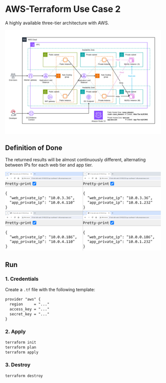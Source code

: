 # AWS-Terraform Use Case 2

A highly available three-tier architecture with AWS.

![diagram2](docs/diagram2.png)

## Definition of Done

The returned results will be almost continuously different, alternating between IPs for each web tier and app tier.

![demo](docs/demo.png)

## Run

### 1. Credentials

Create a `.tf` file with the following template:

```hcl
provider "aws" {
  region     = "..."
  access_key = "..."
  secret_key = "..."
}
```

### 2. Apply

```hcl
terraform init
terraform plan
terraform apply
```

### 3. Destroy

```hcl
terraform destroy
```
